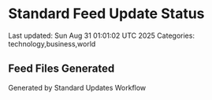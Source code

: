 # Standard Feed Update Status
Last updated: Sun Aug 31 01:01:02 UTC 2025
Categories: technology,business,world

## Feed Files Generated

Generated by Standard Updates Workflow
